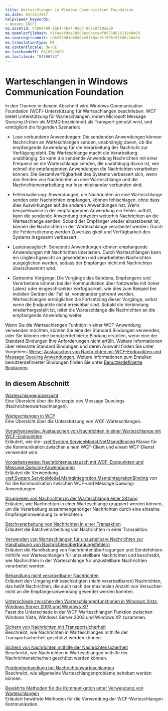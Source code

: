 ```yaml
---
title: Warteschlangen in Windows Communication Foundation
ms.date: 03/30/2017
helpviewer_keywords:
- queues [WCF]
ms.assetid: 43008409-1bb4-4bd4-85d7-862c8f10ae20
ms.openlocfilehash: d1fee4fdde18563ec6ccce4f0675d8581184be08
ms.sourcegitcommit: cdb295dd1db589ce5169ac9ff096f01fd0c2da9d
ms.translationtype: MT
ms.contentlocale: de-DE
ms.lasthandoff: 06/09/2020
ms.locfileid: "84596733"
---
```

# <a name="queues-in-windows-communication-foundation"></a>Warteschlangen in Windows Communication Foundation
In den Themen in diesem Abschnitt wird Windows Communication Foundation (WCF)-Unterstützung für Warteschlangen beschrieben. WCF bietet Unterstützung für Warteschlangen, indem Microsoft Message Queuing (früher als MSMQ bezeichnet) als Transport genutzt wird, und ermöglicht die folgenden Szenarien:  
  
- Lose verbundene Anwendungen: Die sendenden Anwendungen können Nachrichten an Warteschlangen senden, unabhängig davon, ob die empfangende Anwendung für die Verarbeitung der Nachricht zur Verfügung steht. Die Warteschlange macht die Verarbeitung unabhängig. So kann die sendende Anwendung Nachrichten mit einer Frequenz an die Warteschlange senden, die unabhängig davon ist, wie schnell die empfangenden Anwendungen die Nachrichten verarbeiten können. Die Gesamtverfügbarkeit des Systems verbessert sich, wenn das Senden von Nachrichten an eine Warteschlange und die Nachrichtenverarbeitung nur lose miteinander verbunden sind.  
  
- Fehlerisolierung: Anwendungen, die Nachrichten an eine Warteschlange senden oder Nachrichten empfangen, können fehlschlagen, ohne dass dies Auswirkungen auf die anderen Anwendungen hat. Wenn beispielsweise in der empfangenden Anwendung ein Fehler auftritt, kann die sendende Anwendung trotzdem weiterhin Nachrichten an die Warteschlange senden. Sobald der Empfänger wieder einsatzbereit ist, können die Nachrichten in der Warteschlange verarbeitet werden. Durch die Fehlerisolierung werden Zuverlässigkeit und Verfügbarkeit des Systems insgesamt verbessert.  
  
- Lastenausgleich: Sendende Anwendungen können empfangende Anwendungen mit Nachrichten überlasten. Durch Warteschlangen kann ein Ungleichgewicht an gesendeten und verarbeiteten Nachrichten ausgeglichen werden, sodass der Empfänger nicht mit Nachrichten überschwemmt wird.  
  
- Getrennte Vorgänge: Die Vorgänge des Sendens, Empfangens und Verarbeitens können bei der Kommunikation über Netzwerke mit hoher Latenz oder eingeschränkter Verfügbarkeit, wie dies zum Beispiel bei mobilen Geräten der Fall ist, voneinander getrennt werden. Warteschlangen ermöglichen die Fortsetzung dieser Vorgänge, selbst wenn die Endpunkte nicht erreichbar sind. Sobald die Verbindung wiederhergestellt ist, leitet die Warteschlange die Nachrichten an die empfangende Anwendung weiter.  
  
 Wenn Sie die Warteschlangen Funktion in einer WCF-Anwendung verwenden möchten, können Sie eine der Standard Bindungen verwenden, oder Sie können eine benutzerdefinierte Bindung erstellen, wenn eine der Standard Bindungen Ihre Anforderungen nicht erfüllt. Weitere Informationen über relevante Standard Bindungen und deren Auswahl finden Sie unter Vorgehens [Weise: Austauschen von Nachrichten mit WCF-Endpunkten und Message Queuing Anwendungen](how-to-exchange-messages-with-wcf-endpoints-and-message-queuing-applications.md). Weitere Informationen zum Erstellen benutzerdefinierter Bindungen finden Sie unter [Benutzerdefinierte Bindungen](../extending/custom-bindings.md).  
  
## <a name="in-this-section"></a>In diesem Abschnitt  
 [Warteschlangenübersicht](queues-overview.md)  
 Eine Übersicht über die Konzepte des Message Queuings (Nachrichtenwarteschlangen).  
  
 [Warteschlangen in WCF](queuing-in-wcf.md)  
 Eine Übersicht über die Unterstützung von WCF-Warteschlangen.  
  
 [Vorgehensweise: Austauschen von Nachrichten in einer Warteschlange mit WCF-Endpunkten](how-to-exchange-queued-messages-with-wcf-endpoints.md)  
 Erläutert, wie die- <xref:System.ServiceModel.NetMsmqBinding> Klasse für die Kommunikation zwischen einem WCF-Client und einem WCF-Dienst verwendet wird.  
  
 [Vorgehensweise: Nachrichtenaustausch mit WCF-Endpunkten und Message Queuing-Anwendungen](how-to-exchange-messages-with-wcf-endpoints-and-message-queuing-applications.md)  
 Erläutert die Verwendung <xref:System.ServiceModel.MsmqIntegration.MsmqIntegrationBinding> von für die Kommunikation zwischen WCF-und Message Queuing-Anwendungen.  
  
 [Gruppieren von Nachrichten in der Warteschlange einer Sitzung](grouping-queued-messages-in-a-session.md)  
 Erläutert, wie Nachrichten in einer Warteschlange gruppiert werden können, um die Verarbeitung zusammengehöriger Nachrichten durch eine einzelne Empfängeranwendung zu erleichtern.  
  
 [Batchverarbeitung von Nachrichten in einer Transaktion](batching-messages-in-a-transaction.md)  
 Erläutert die Batchverarbeitung von Nachrichten in einer Transaktion.  
  
 [Verwenden von Warteschlangen für unzustellbare Nachrichten zur Handhabung von Nachrichtenübertragungsfehlern](using-dead-letter-queues-to-handle-message-transfer-failures.md)  
 Erläutert die Handhabung von Nachrichtenübertragungen und Sendefehlern mithilfe von Warteschlangen für unzustellbare Nachrichten und beschreibt, wie Nachrichten in der Warteschlange für unzustellbare Nachrichten verarbeitet werden.  
  
 [Behandlung nicht verarbeitbarer Nachrichten](poison-message-handling.md)  
 Erläutert den Umgang mit beschädigten (nicht verarbeitbaren) Nachrichten, das heißt Nachrichten, die auch nach der maximalen Anzahl von Versuchen nicht an die Empfängeranwendung gesendet werden konnten.  
  
 [Unterschiede zwischen den Warteschlangenfunktionen in Windows Vista, Windows Server 2003 und Windows XP](diff-in-queue-in-vista-server-2003-windows-xp.md)  
 Fasst die Unterschiede in der WCF-Warteschlangen Funktion zwischen Windows Vista, Windows Server 2003 und Windows XP zusammen.  
  
 [Sichern von Nachrichten mit Transportsicherheit](securing-messages-using-transport-security.md)  
 Beschreibt, wie Nachrichten in Warteschlangen mithilfe der Transportsicherheit geschützt werden können.  
  
 [Sichern von Nachrichten mithilfe der Nachrichtensicherheit](securing-messages-using-message-security.md)  
 Beschreibt, wie Nachrichten in Warteschlangen mithilfe der Nachrichtensicherheit geschützt werden können.  
  
 [Problembehandlung bei Nachrichtenwarteschlangen](troubleshooting-queued-messaging.md)  
 Beschreibt, wie allgemeine Warteschlangenprobleme behoben werden können.  
  
 [Bewährte Methoden für die Kommunikation unter Verwendung von Warteschlangen](best-practices-for-queued-communication.md)  
 Erläutert bewährte Methoden für die Verwendung der WCF-Warteschlangen Kommunikation.  
